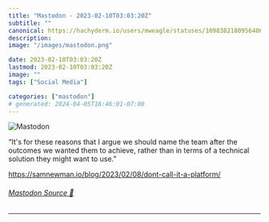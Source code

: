 ```yaml
---
title: "Mastodon - 2023-02-10T03:03:20Z"
subtitle: ""
canonical: https://hachyderm.io/users/mweagle/statuses/109838218095640687
description:
image: "/images/mastodon.png"

date: 2023-02-10T03:03:20Z
lastmod: 2023-02-10T03:03:20Z
image: ""
tags: ["Social Media"]

categories: ["mastodon"]
# generated: 2024-04-05T16:46:01-07:00
---
```

![Mastodon](/images/mastodon.png)

<p>“It&#39;s for these reasons that I argue we should name the team after the outcomes we wanted them to achieve, rather than in terms of a technical solution they might want to use.”</p><p><a href="https://samnewman.io/blog/2023/02/08/dont-call-it-a-platform/" target="_blank" rel="nofollow noopener noreferrer" translate="no"><span class="invisible">https://</span><span class="ellipsis">samnewman.io/blog/2023/02/08/d</span><span class="invisible">ont-call-it-a-platform/</span></a></p>


###### [Mastodon Source 🐘](https://hachyderm.io/@mweagle/109838218095640687)

___
